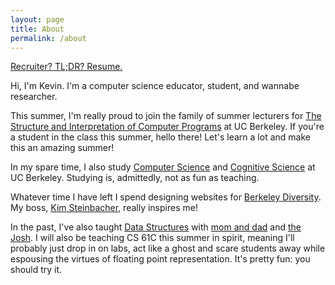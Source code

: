 ```yaml
---
layout: page
title: About
permalink: /about
---
```


[Recruiter? TL;DR? Resume.](/resume)

Hi, I'm Kevin. I'm a computer science educator, student, and wannabe researcher.

This summer, I'm really proud to join the family of summer lecturers for [The Structure and Interpretation of Computer Programs](http://cs61a.org) at UC Berkeley. If you're a student in the class this summer, hello there! Let's learn a lot and make this an amazing summer!

In my spare time, I also study [Computer Science](https://eecs.berkeley.edu/academics/undergraduate/cs-ba) and [Cognitive Science](http://cogsci.berkeley.edu/) at UC Berkeley. Studying is, admittedly, not as fun as teaching.

Whatever time I have left I spend designing websites for [Berkeley Diversity](http://diversity.berkeley.edu). My boss, [Kim Steinbacher](http://www.berkeley.edu/news/berkeleyan/2005/08/03_steinbacher.shtml), really inspires me!

In the past, I've also taught [Data Structures](http://datastructur.es/sp17/) with [mom and dad](http://www.cs61bl.org/su16/staff.html) and [the Josh](https://www2.eecs.berkeley.edu/Faculty/Homepages/joshhug.html). I will also be teaching CS 61C this summer in spirit, meaning I'll probably just drop in on labs, act like a ghost and scare students away while espousing the virtues of floating point representation. It's pretty fun: you should try it.
